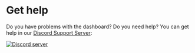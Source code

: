 # Get help

Do you have problems with the dashboard? Do you need help? You can get help in our [Discord Support Server](https://discord.gg/Nkc8MWxHRD):

<a href="https://discord.gg/Nkc8MWxHRD"> <img src="https://discordapp.com/api/guilds/803034737261936670/widget.png" alt="Discord server"/></a>
